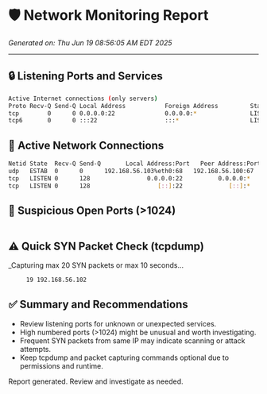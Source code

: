 # 🛡 Network Monitoring Report
_Generated on: Thu Jun 19 08:56:05 AM EDT 2025_

---

## 🔒 Listening Ports and Services
```bash
Active Internet connections (only servers)
Proto Recv-Q Send-Q Local Address           Foreign Address         State       PID/Program name    
tcp        0      0 0.0.0.0:22              0.0.0.0:*               LISTEN      685/sshd: /usr/sbin 
tcp6       0      0 :::22                   :::*                    LISTEN      685/sshd: /usr/sbin 
```

## 🔗 Active Network Connections
```bash
Netid State  Recv-Q Send-Q       Local Address:Port   Peer Address:PortProcess                                  
udp   ESTAB  0      0      192.168.56.103%eth0:68   192.168.56.100:67   users:(("NetworkManager",pid=574,fd=26))
tcp   LISTEN 0      128                0.0.0.0:22          0.0.0.0:*    users:(("sshd",pid=685,fd=7))           
tcp   LISTEN 0      128                   [::]:22             [::]:*    users:(("sshd",pid=685,fd=8))           
```

## 🚩 Suspicious Open Ports (>1024)
```bash
```

## ⚠ Quick SYN Packet Check (tcpdump)
_Capturing max 20 SYN packets or max 10 seconds...
```bash
     19 192.168.56.102
```

## ✅ Summary and Recommendations
- Review listening ports for unknown or unexpected services.
- High numbered ports (>1024) might be unusual and worth investigating.
- Frequent SYN packets from same IP may indicate scanning or attack attempts.
- Keep tcpdump and packet capturing commands optional due to permissions and runtime.

Report generated. Review and investigate as needed.





